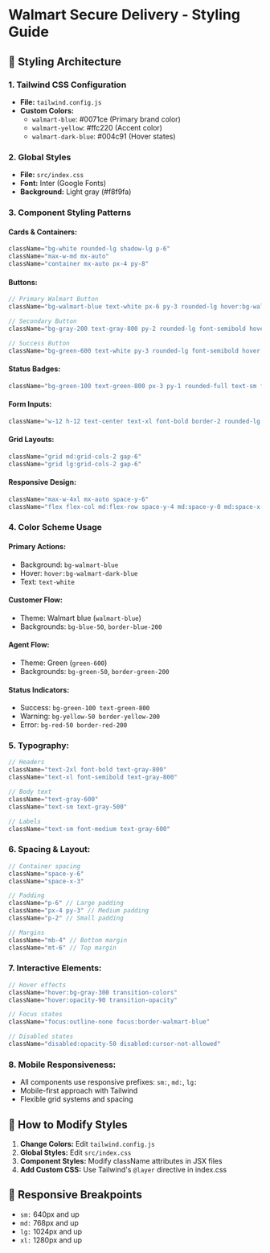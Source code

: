 # Walmart Secure Delivery - Styling Guide

## 🎨 Styling Architecture

### 1. **Tailwind CSS Configuration**
- **File:** `tailwind.config.js`
- **Custom Colors:**
  - `walmart-blue`: #0071ce (Primary brand color)
  - `walmart-yellow`: #ffc220 (Accent color)
  - `walmart-dark-blue`: #004c91 (Hover states)

### 2. **Global Styles**
- **File:** `src/index.css`
- **Font:** Inter (Google Fonts)
- **Background:** Light gray (#f8f9fa)

### 3. **Component Styling Patterns**

#### **Cards & Containers:**
```jsx
className="bg-white rounded-lg shadow-lg p-6"
className="max-w-md mx-auto"
className="container mx-auto px-4 py-8"
```

#### **Buttons:**
```jsx
// Primary Walmart Button
className="bg-walmart-blue text-white px-6 py-3 rounded-lg hover:bg-walmart-dark-blue transition-colors"

// Secondary Button
className="bg-gray-200 text-gray-800 py-2 rounded-lg font-semibold hover:bg-gray-300 transition-colors"

// Success Button
className="bg-green-600 text-white py-3 rounded-lg font-semibold hover:bg-green-700 transition-colors"
```

#### **Status Badges:**
```jsx
className="bg-green-100 text-green-800 px-3 py-1 rounded-full text-sm font-semibold"
```

#### **Form Inputs:**
```jsx
className="w-12 h-12 text-center text-xl font-bold border-2 rounded-lg focus:outline-none focus:border-walmart-blue"
```

#### **Grid Layouts:**
```jsx
className="grid md:grid-cols-2 gap-6"
className="grid lg:grid-cols-2 gap-6"
```

#### **Responsive Design:**
```jsx
className="max-w-4xl mx-auto space-y-6"
className="flex flex-col md:flex-row space-y-4 md:space-y-0 md:space-x-4"
```

### 4. **Color Scheme Usage**

#### **Primary Actions:**
- Background: `bg-walmart-blue`
- Hover: `hover:bg-walmart-dark-blue`
- Text: `text-white`

#### **Customer Flow:**
- Theme: Walmart blue (`walmart-blue`)
- Backgrounds: `bg-blue-50`, `border-blue-200`

#### **Agent Flow:**
- Theme: Green (`green-600`)
- Backgrounds: `bg-green-50`, `border-green-200`

#### **Status Indicators:**
- Success: `bg-green-100 text-green-800`
- Warning: `bg-yellow-50 border-yellow-200`
- Error: `bg-red-50 border-red-200`

### 5. **Typography:**
```jsx
// Headers
className="text-2xl font-bold text-gray-800"
className="text-xl font-semibold text-gray-800"

// Body text
className="text-gray-600"
className="text-sm text-gray-500"

// Labels
className="text-sm font-medium text-gray-600"
```

### 6. **Spacing & Layout:**
```jsx
// Container spacing
className="space-y-6"
className="space-x-3"

// Padding
className="p-6" // Large padding
className="px-4 py-3" // Medium padding
className="p-2" // Small padding

// Margins
className="mb-4" // Bottom margin
className="mt-6" // Top margin
```

### 7. **Interactive Elements:**
```jsx
// Hover effects
className="hover:bg-gray-300 transition-colors"
className="hover:opacity-90 transition-opacity"

// Focus states
className="focus:outline-none focus:border-walmart-blue"

// Disabled states
className="disabled:opacity-50 disabled:cursor-not-allowed"
```

### 8. **Mobile Responsiveness:**
- All components use responsive prefixes: `sm:`, `md:`, `lg:`
- Mobile-first approach with Tailwind
- Flexible grid systems and spacing

## 🔧 How to Modify Styles

1. **Change Colors:** Edit `tailwind.config.js`
2. **Global Styles:** Edit `src/index.css`
3. **Component Styles:** Modify className attributes in JSX files
4. **Add Custom CSS:** Use Tailwind's `@layer` directive in index.css

## 📱 Responsive Breakpoints
- `sm:` 640px and up
- `md:` 768px and up
- `lg:` 1024px and up
- `xl:` 1280px and up
